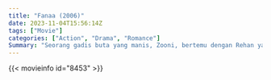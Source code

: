 ```yaml
---
title: "Fanaa (2006)"
date: 2023-11-04T15:56:14Z
tags: ["Movie"]
categories: ["Action", "Drama", "Romance"]
Summary: "Seorang gadis buta yang manis, Zooni, bertemu dengan Rehan yang genit. Dia mengabaikan teman-temannya. peringatan. Inilah waktunya untuk menemukan kehidupan. Apakah dia membuat pilihan cinta yang tepat?"
---
```


<mux-player stream-type="on-demand"
src="https://kp3d-my.sharepoint.com/personal/ryoo_kp3d_onmicrosoft_com/_layouts/15/download.aspx?share=ERDkOmqinqBPgzm9VrIKSKUBbkq7gbIsud6Y_Nj6hxCHDg" prefer-playback="mse" controls>

</mux-player>


{{< movieinfo id="8453" >}}

<script src="https://cdn.jsdelivr.net/npm/@mux/mux-player"></script>

 <script type="application/ld+json ">
{
"@context": "https://schema.org/",
"@type": "VideoObject",
"name": "Fanaa (2006)",
"contentUrl": "https://stream.mux.com/YVVkgms01VpHml9yP7y01U6jVmccM01zw00cfEwpzHL3z3E.m3u8",
"thumbnailUrl": "https://www.themoviedb.org/t/p/original/At7xDNUUpfAboSCXXqDhTQxTamf.jpg?width=314&fit_mode=preserve&time=25",
"uploadDate": "2023-11-04T15:56:14Z",
}

</script>